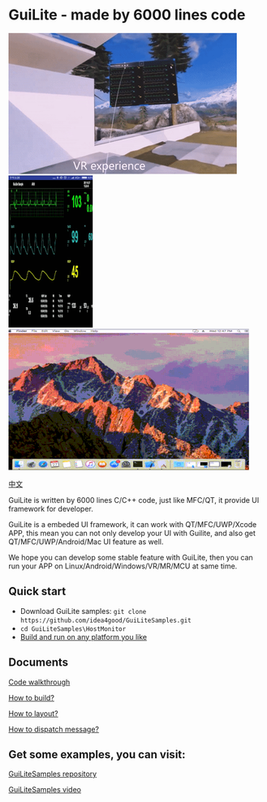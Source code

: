 # GuiLite - made by 6000 lines code
![Mixed Reality](doc/WinMR.gif) ![Android](doc/Android.gif) ![Mac](doc/Mac.gif)

[中文](doc/README-cn.md)

GuiLite is written by 6000 lines C/C++ code, just like MFC/QT, it provide UI framework for developer.

GuiLite is a embeded UI framework, it can work with QT/MFC/UWP/Xcode APP, this mean you can not only develop your UI with Guilite, and also get QT/MFC/UWP/Android/Mac UI feature as well.

We hope you can develop some stable feature with GuiLite, then you can run your APP on Linux/Android/Windows/VR/MR/MCU at same time.

## Quick start
- Download GuiLite samples: `git clone https://github.com/idea4good/GuiLiteSamples.git`
- `cd GuiLiteSamples\HostMonitor`
- [Build and run on any platform you like](https://github.com/idea4good/GuiLiteSamples/blob/master/HostMonitor/README.md)

## Documents
[Code walkthrough](doc/CodeWalkthough.md)

[How to build?](doc/HowToBuild.md)

[How to layout?](doc/HowLayoutWork.md)

[How to dispatch message?](doc/HowMessageWork.md)

## Get some examples, you can visit:
[GuiLiteSamples repository](https://github.com/idea4good/GuiLiteSamples)

[GuiLiteSamples video](https://www.youtube.com/watch?v=grqXEz3bdC0)
